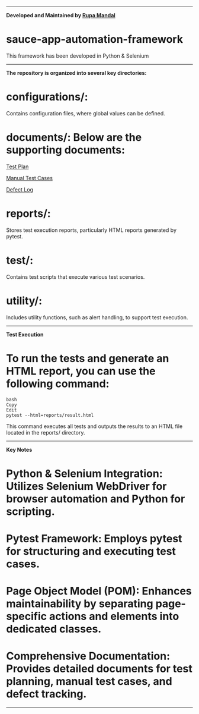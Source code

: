 -------------------------------------------------------------------------------------------------------------------------
**Developed and Maintained by [Rupa Mandal](https://github.com/rupa251989)** 
# sauce-app-automation-framework
This framework has been developed in Python & Selenium

-------------------------------------------------------------------------------------------------------------------------

**The repository is organized into several key directories:**
# configurations/: 
Contains configuration files, where global values can be defined.

# documents/: Below are the supporting documents:

  [Test Plan](https://github.com/rupa251989/sauce-app-automation-framework/blob/main/documents/Test%20Plan%20Swag%20Labs.docx)
  
  [Manual Test Cases](https://github.com/rupa251989/sauce-app-automation-framework/blob/main/documents/Manual_Test-Case-SauceDemo.xlsx)
  
  [Defect Log](https://github.com/rupa251989/sauce-app-automation-framework/blob/main/documents/Issues%20%26%20Defect%20Reporting.xlsx)
  
# reports/: 
Stores test execution reports, particularly HTML reports generated by pytest.

# test/: 
Contains test scripts that execute various test scenarios.

# utility/: 
Includes utility functions, such as alert handling, to support test execution.

-------------------------------------------------------------------------------------------------------------------------

**Test Execution**
# To run the tests and generate an HTML report, you can use the following command:
    bash
    Copy
    Edit
    pytest --html=reports/result.html
    
This command executes all tests and outputs the results to an HTML file located in the reports/ directory.

-------------------------------------------------------------------------------------------------------------------------

**Key Notes**
# Python & Selenium Integration: Utilizes Selenium WebDriver for browser automation and Python for scripting.
# Pytest Framework: Employs pytest for structuring and executing test cases.
# Page Object Model (POM): Enhances maintainability by separating page-specific actions and elements into dedicated classes.
# Comprehensive Documentation: Provides detailed documents for test planning, manual test cases, and defect tracking.

-------------------------------------------------------------------------------------------------------------------------
